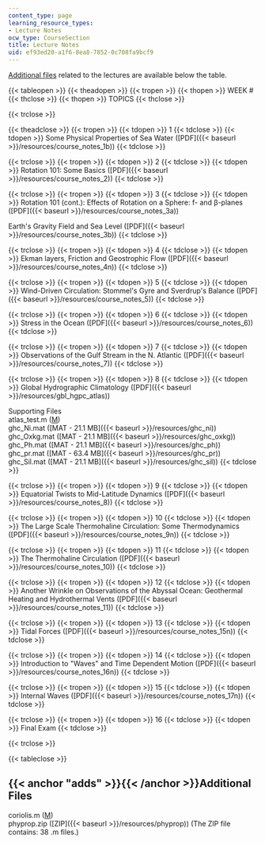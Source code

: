 ```yaml
---
content_type: page
learning_resource_types:
- Lecture Notes
ocw_type: CourseSection
title: Lecture Notes
uid: ef93ed20-a1f6-8ea8-7852-0c708fa9bcf9
---
```


[Additional files](#adds) related to the lectures are available below the table.

{{< tableopen >}}
{{< theadopen >}}
{{< tropen >}}
{{< thopen >}}
WEEK #
{{< thclose >}}
{{< thopen >}}
TOPICS
{{< thclose >}}

{{< trclose >}}

{{< theadclose >}}
{{< tropen >}}
{{< tdopen >}}
1
{{< tdclose >}}
{{< tdopen >}}
Some Physical Properties of Sea Water ([PDF]({{< baseurl >}}/resources/course_notes_1b))
{{< tdclose >}}

{{< trclose >}}
{{< tropen >}}
{{< tdopen >}}
2
{{< tdclose >}}
{{< tdopen >}}
Rotation 101: Some Basics ([PDF]({{< baseurl >}}/resources/course_notes_2))
{{< tdclose >}}

{{< trclose >}}
{{< tropen >}}
{{< tdopen >}}
3
{{< tdclose >}}
{{< tdopen >}}
Rotation 101 (cont.): Effects of Rotation on a Sphere: f- and β-planes ([PDF]({{< baseurl >}}/resources/course_notes_3a))  
  
Earth's Gravity Field and Sea Level ([PDF]({{< baseurl >}}/resources/course_notes_3b))
{{< tdclose >}}

{{< trclose >}}
{{< tropen >}}
{{< tdopen >}}
4
{{< tdclose >}}
{{< tdopen >}}
Ekman layers, Friction and Geostrophic Flow ([PDF]({{< baseurl >}}/resources/course_notes_4n))
{{< tdclose >}}

{{< trclose >}}
{{< tropen >}}
{{< tdopen >}}
5
{{< tdclose >}}
{{< tdopen >}}
Wind-Driven Circulation: Stommel's Gyre and Sverdrup's Balance ([PDF]({{< baseurl >}}/resources/course_notes_5))
{{< tdclose >}}

{{< trclose >}}
{{< tropen >}}
{{< tdopen >}}
6
{{< tdclose >}}
{{< tdopen >}}
Stress in the Ocean ([PDF]({{< baseurl >}}/resources/course_notes_6))
{{< tdclose >}}

{{< trclose >}}
{{< tropen >}}
{{< tdopen >}}
7
{{< tdclose >}}
{{< tdopen >}}
Observations of the Gulf Stream in the N. Atlantic ([PDF]({{< baseurl >}}/resources/course_notes_7))
{{< tdclose >}}

{{< trclose >}}
{{< tropen >}}
{{< tdopen >}}
8
{{< tdclose >}}
{{< tdopen >}}
Global Hydrographic Climatology ([PDF]({{< baseurl >}}/resources/gbl_hgpc_atlas))  
  
Supporting Files  
atlas\_test.m ([M](/courses/earth-atmospheric-and-planetary-sciences/12-808-introduction-to-observational-physical-oceanography-fall-2004/lecture-notes/atlas_test.m))  
ghc\_Ni.mat ([MAT - 21.1 MB]({{< baseurl >}}/resources/ghc_ni))  
ghc\_Oxkg.mat ([MAT - 21.1 MB]({{< baseurl >}}/resources/ghc_oxkg))  
ghc\_Ph.mat ([MAT - 21.1 MB]({{< baseurl >}}/resources/ghc_ph))  
ghc\_pr.mat ([MAT - 63.4 MB]({{< baseurl >}}/resources/ghc_pr))  
ghc\_Sil.mat ([MAT - 21.1 MB]({{< baseurl >}}/resources/ghc_sil))
{{< tdclose >}}

{{< trclose >}}
{{< tropen >}}
{{< tdopen >}}
9
{{< tdclose >}}
{{< tdopen >}}
Equatorial Twists to Mid-Latitude Dynamics ([PDF]({{< baseurl >}}/resources/course_notes_8))
{{< tdclose >}}

{{< trclose >}}
{{< tropen >}}
{{< tdopen >}}
10
{{< tdclose >}}
{{< tdopen >}}
The Large Scale Thermohaline Circulation: Some Thermodynamics ([PDF]({{< baseurl >}}/resources/course_notes_9n))
{{< tdclose >}}

{{< trclose >}}
{{< tropen >}}
{{< tdopen >}}
11
{{< tdclose >}}
{{< tdopen >}}
The Thermohaline Circulation ([PDF]({{< baseurl >}}/resources/course_notes_10))
{{< tdclose >}}

{{< trclose >}}
{{< tropen >}}
{{< tdopen >}}
12
{{< tdclose >}}
{{< tdopen >}}
Another Wrinkle on Observations of the Abyssal Ocean: Geothermal Heating and Hydrothermal Vents ([PDF]({{< baseurl >}}/resources/course_notes_11))
{{< tdclose >}}

{{< trclose >}}
{{< tropen >}}
{{< tdopen >}}
13
{{< tdclose >}}
{{< tdopen >}}
Tidal Forces ([PDF]({{< baseurl >}}/resources/course_notes_15n))
{{< tdclose >}}

{{< trclose >}}
{{< tropen >}}
{{< tdopen >}}
14
{{< tdclose >}}
{{< tdopen >}}
Introduction to "Waves" and Time Dependent Motion ([PDF]({{< baseurl >}}/resources/course_notes_16n))
{{< tdclose >}}

{{< trclose >}}
{{< tropen >}}
{{< tdopen >}}
15
{{< tdclose >}}
{{< tdopen >}}
Internal Waves ([PDF]({{< baseurl >}}/resources/course_notes_17n))
{{< tdclose >}}

{{< trclose >}}
{{< tropen >}}
{{< tdopen >}}
16
{{< tdclose >}}
{{< tdopen >}}
Final Exam
{{< tdclose >}}

{{< trclose >}}

{{< tableclose >}}

{{< anchor "adds" >}}{{< /anchor >}}Additional Files
----------------------------------------------------

coriolis.m ([M](/courses/earth-atmospheric-and-planetary-sciences/12-808-introduction-to-observational-physical-oceanography-fall-2004/lecture-notes/coriolis.m))  
phyprop.zip ([ZIP]({{< baseurl >}}/resources/phyprop)) (The ZIP file contains: 38 .m files.)